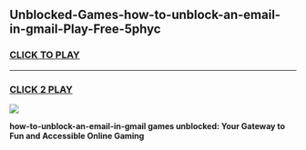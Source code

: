 
## Unblocked-Games-how-to-unblock-an-email-in-gmail-Play-Free-5phyc
<h3>
<a href="https://premium76.site?title=how-to-unblock-an-email-in-gmail&ref=18A1">CLICK TO PLAY</a></h3>
<hr>

<h3>
<a href="https://premium76.site?title=how-to-unblock-an-email-in-gmail&ref=18A1">CLICK 2 PLAY</a>
  
</h3>

<a href="https://premium76.site?title=how-to-unblock-an-email-in-gmail&ref=18A1"><img src="https://clearcache.store/games.png"></a>


**how-to-unblock-an-email-in-gmail games unblocked: Your Gateway to Fun and Accessible Online Gaming**
